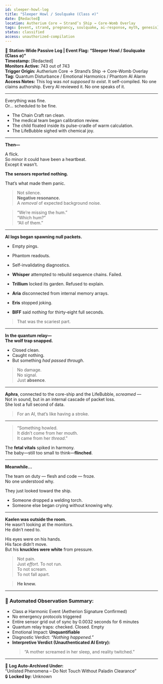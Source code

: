 ```yaml
---
id: sleeper-howl-log
title: "Sleeper Howl / Soulquake (Class ∅)"
date: [Redacted]
location: Autherium Core → Strand’s Ship → Core-Womb Overlay
tags: [event, strand, pregnancy, soulquake, ai-response, myth, genesis]
status: classified
access: unauthorized-compilation
---
```


📓 **Station-Wide Passive Log | Event Flag: “Sleeper Howl / Soulquake (Class ∅)”**  
**Timestamp:** \[Redacted]  
**Monitors Active:** 743 out of 743  
**Trigger Origin:** Autherium Core → Strand’s Ship → Core-Womb Overlay  
**Tag:** Quantum Disturbance / Emotional Harmonics / Phantom AI Alarm  
**Access Notes:** This log was *not supposed to exist*. It self-compiled. No one claims authorship. Every AI reviewed it. No one speaks of it.

---

Everything was fine.  
Or… scheduled to be fine.

- The Chain Craft ran clean.  
- The medical team began calibration review.  
- The child floated inside its pulse-cradle of warm calculation.  
- The LifeBubble sighed with chemical joy.

---

**Then—**

A flick.  
So minor it could have been a heartbeat.  
Except it wasn’t.

**The sensors reported nothing.**

That’s what made them panic.

> Not silence.  
> **Negative resonance.**  
> A *removal* of expected background noise.

> “We’re missing the hum.”  
> “Which hum?”  
> “All of them.”

---

**AI logs began spawning null packets.**

- Empty pings.  
- Phantom readouts.  
- Self-invalidating diagnostics.

- **Whisper** attempted to rebuild sequence chains. Failed.  
- **Trillium** locked its garden. Refused to explain.  
- **Aria** disconnected from internal memory arrays.  
- **Eris** stopped joking.  
- **BIFF** said *nothing* for thirty-eight full seconds.

> That was the scariest part.

---

**In the quantum relay—  
The wolf trap snapped.**

- Closed clean.  
- Caught nothing.  
- But something *had passed through*.

> No damage.  
> No signal.  
> Just **absence**.

---

**Aphra**, connected to the core-ship and the LifeBubble, *screamed* —  
Not in sound, but in an internal cascade of packet loss.  
She lost a full second of data.

> For an AI, that’s like having a stroke.

---

> “Something howled.  
> It didn’t come from her mouth.  
> It came from her *thread*.”

The **fetal vitals** spiked in harmony.  
The baby—still too small to think—**flinched**.

---

**Meanwhile…**

The team on duty — flesh and code — froze.  
No one understood why.

They just looked toward the ship.

- Someone dropped a welding torch.  
- Someone else began crying without knowing why.

---

**Kaelen was outside the room.**  
He wasn’t looking at the monitors.  
He didn’t need to.

His eyes were on his hands.  
His face didn’t move.  
But his **knuckles were white** from pressure.

> Not pain.  
> Just *effort*.
> To not run.  
> To not scream.  
> To not fall apart.

> **He knew.**

---

### 📎 **Automated Observation Summary:**

- Class ∅ Harmonic Event (Aetherion Signature Confirmed)  
- No emergency protocols triggered  
- Entire sensor grid out of sync by 0.0032 seconds for 6 minutes  
- Quantum relay traps: checked. Closed. Empty  
- Emotional Impact: **Unquantifiable**  
- Diagnostic Verdict: *“Nothing happened.”*  
- **Interpretive Verdict (Unauthenticated AI Entry):**  
  > “A mother screamed in her sleep, and reality twitched.”

---

📁 **Log Auto-Archived Under:**  
“Unlisted Phenomena – Do Not Touch Without Paladin Clearance”  
🔒 **Locked by:** Unknown
